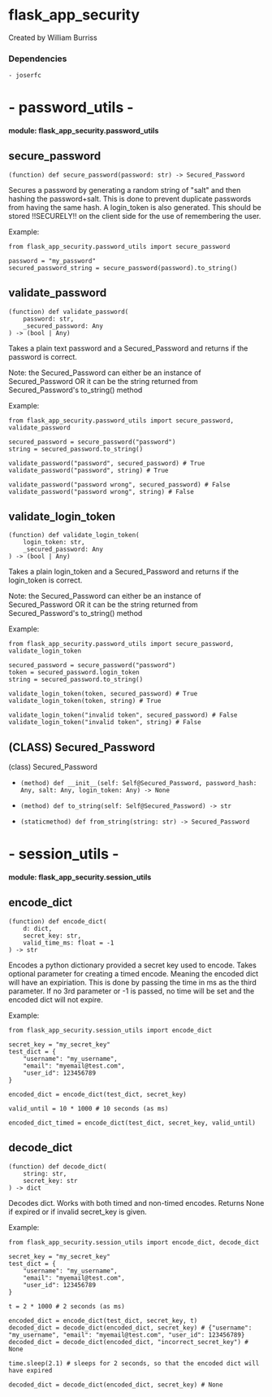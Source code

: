 # flask_app_security

Created by William Burriss

### Dependencies

    - joserfc


# - password_utils -
#### module: flask_app_security.password_utils

## secure_password

```
(function) def secure_password(password: str) -> Secured_Password
```

Secures a password by generating a random string of "salt"
and then hashing the password+salt. This is done to prevent
duplicate passwords from having the same hash. A login_token
is also generated. This should be stored !!SECURELY!! on the
client side for the use of remembering the user. 

Example:
```
from flask_app_security.password_utils import secure_password

password = "my_password"
secured_password_string = secure_password(password).to_string()
```

## validate_password

```
(function) def validate_password(
    password: str,
    _secured_password: Any
) -> (bool | Any)
```

Takes a plain text password and a Secured_Password and returns
if the password is correct.

Note: the Secured_Password can either be an instance of
Secured_Password OR it can be the string returned from
Secured_Password's to_string() method

Example:
```
from flask_app_security.password_utils import secure_password, validate_password

secured_password = secure_password("password")
string = secured_password.to_string()

validate_password("password", secured_password) # True
validate_password("password", string) # True

validate_password("password wrong", secured_password) # False
validate_password("password wrong", string) # False
```

## validate_login_token

```
(function) def validate_login_token(
    login_token: str,
    _secured_password: Any
) -> (bool | Any)
```

Takes a plain login_token and a Secured_Password and returns
if the login_token is correct.

Note: the Secured_Password can either be an instance of
Secured_Password OR it can be the string returned from
Secured_Password's to_string() method

Example:
```
from flask_app_security.password_utils import secure_password, validate_login_token

secured_password = secure_password("password")
token = secured_password.login_token
string = secured_password.to_string()

validate_login_token(token, secured_password) # True
validate_login_token(token, string) # True

validate_login_token("invalid token", secured_password) # False
validate_login_token("invalid token", string) # False
```

## (CLASS) Secured_Password



(class) Secured_Password

* ```(method) def __init__(self: Self@Secured_Password, password_hash: Any, salt: Any, login_token: Any) -> None```

* ```(method) def to_string(self: Self@Secured_Password) -> str```

* ```(staticmethod) def from_string(string: str) -> Secured_Password```

# - session_utils -
#### module: flask_app_security.session_utils

## encode_dict

```
(function) def encode_dict(
    d: dict,
    secret_key: str,
    valid_time_ms: float = -1
) -> str
```

Encodes a python dictionary provided a secret key used to
encode. Takes optional parameter for creating a timed
encode. Meaning the encoded dict will have an expiriation.
This is done by passing the time in ms as the third 
parameter. If no 3rd parameter or -1 is passed, no time
will be set and the encoded dict will not expire.

Example:
```
from flask_app_security.session_utils import encode_dict

secret_key = "my_secret_key"
test_dict = {
    "username": "my_username",
    "email": "myemail@test.com",
    "user_id": 123456789
}

encoded_dict = encode_dict(test_dict, secret_key)

valid_until = 10 * 1000 # 10 seconds (as ms)

encoded_dict_timed = encode_dict(test_dict, secret_key, valid_until)
```

## decode_dict

```
(function) def decode_dict(
    string: str,
    secret_key: str
) -> dict
```

Decodes dict. Works with both timed and non-timed encodes.
Returns None if expired or if invalid secret_key is given.  

Example:
```
from flask_app_security.session_utils import encode_dict, decode_dict

secret_key = "my_secret_key"
test_dict = {
    "username": "my_username",
    "email": "myemail@test.com",
    "user_id": 123456789
}

t = 2 * 1000 # 2 seconds (as ms)

encoded_dict = encode_dict(test_dict, secret_key, t)
decoded_dict = decode_dict(encoded_dict, secret_key) # {"username": "my_username", "email": "myemail@test.com", "user_id": 123456789}
decoded_dict = decode_dict(encoded_dict, "incorrect_secret_key") # None

time.sleep(2.1) # sleeps for 2 seconds, so that the encoded dict will have expired

decoded_dict = decode_dict(encoded_dict, secret_key) # None
```